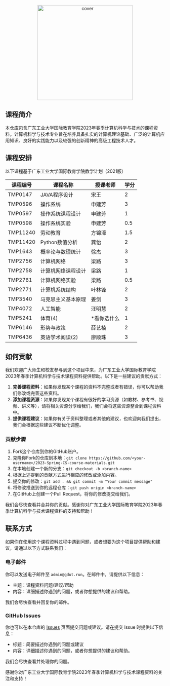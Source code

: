 <p align="center">
  <img src="https://user-images.githubusercontent.com/117586514/231061497-5a617830-19e3-477e-813b-dbddfa0c80e7.png" alt="cover" width="300" style="vertical-align:middle"/>
</p>

## 课程简介

本仓库包含广东工业大学国际教育学院2023年春季计算机科学与技术的课程资料。计算机科学与技术专业旨在培养具备扎实的计算机理论基础、广泛的计算机应用知识、良好的实践能力以及较强的创新精神的高级工程技术人才。

## 课程安排

以下课程基于广东工业大学国际教育学院教学计划（2021版）

| 课程编号 | 课程名称           | 授课老师    | 学分 |
| -------- | ------------------ | ----------- | ---- |
| TMP0147  | JAVA程序设计       | 宋王        | 2    |
| TMP0596  | 操作系统           | 申建芳      | 3    |
| TMP0597  | 操作系统课程设计   | 申建芳      | 1    |
| TMP0598  | 操作系统实验       | 申建芳      | 0.5  |
| TMP11240 | 劳动教育           | 方锦濠      | 1.5  |
| TMP11420 | Python数值分析     | 龚怡        | 2    |
| TMP1643  | 概率论与数理统计   | 徐杰        | 3    |
| TMP2756  | 计算机网络         | 梁路        | 3    |
| TMP2758  | 计算机网络课程设计 | 梁路        | 1    |
| TMP2761  | 计算机网络实验     | 梁路        | 0.5  |
| TMP2771  | 计算机系统结构     | 叶林锋      | 2    |
| TMP3540  | 马克思主义基本原理 | 姜剑        | 3    |
| TMP4072  | 人工智能           | 汪明慧      | 2    |
| TMP5241  | 体育(4)            | *看你选什么 | 1    |
| TMP6146  | 形势与政策         | 薛艺楠      | 2    |
| TMP6436  | 英语学术阅读(2)    | 廖顺珠      | 3    |

## 如何贡献

我们欢迎广大师生和校友参与到这个项目中来，为广东工业大学国际教育学院2023年春季计算机科学与技术课程资料提供帮助。以下是一些建议的贡献方式：

1. **完善课程资料**：如果你发现某个课程的资料不完整或者有错误，你可以帮助我们修改或完善这些资料。
2. **添加课程资源**：如果你发现某个课程有很好的学习资源（如教材、参考书、视频、讲义等），请将相关资源分享给我们，我们会将这些资源整合到课程资料中。
3. **提供课程建议**：如果你有关于资料整理或者其他的建议，也欢迎向我们提出，我们会根据这些建议不断优化调整。

### 贡献步骤

1. Fork这个仓库到你的GitHub账户。
2. 克隆你Fork的仓库到本地：`git clone https://github.com/<your-username>/2023-Spring-CS-course-materials.git`
3. 在本地创建一个新的分支：`git checkout -b <branch-name>`
4. 根据上述提到的贡献方式进行相应的修改或添加内容。
5. 提交你的修改：`git add . && git commit -m "Your commit message"`
6. 将修改推送到你的远程仓库：`git push origin <branch-name>`
7. 在GitHub上创建一个Pull Request，将你的修改提交给我们。

我们会尽快查看并合并你的贡献。感谢你对广东工业大学国际教育学院2023年春季计算机科学与技术课程资料的支持和帮助！

## 联系方式

如果你在使用这个课程资料过程中遇到问题，或者想要为这个项目提供帮助和建议，请通过以下方式联系我们：

### 电子邮件

你可以发送电子邮件至 `admin@gdut.run`。在邮件中，请提供以下信息：

- 主题：课程资料问题/建议/帮助
- 内容：详细描述你遇到的问题，或者你想提供的建议和帮助。

我们会尽快查看并回复你的邮件。

### GitHub Issues

你也可以在本仓库的 [Issues](https://github.com/GDUTSIE/2023-Spring-CS-course-materials/issues) 页面提交问题或建议。请在提交 Issue 时提供以下信息：

- 标题：简要描述你遇到的问题或建议
- 内容：详细描述你遇到的问题，或者你想提供的建议和帮助。

我们会尽快查看并处理你的问题。

感谢你对广东工业大学国际教育学院2023年春季计算机科学与技术课程资料的关注和支持！
